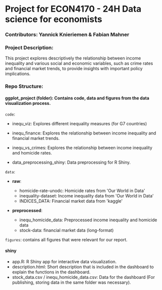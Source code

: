# Project for ECON4170 - 24H Data science for economists
### Contributors: Yannick Knieriemen & Fabian Mahner

### Project Description:

This project explores descriptively the relationship between income inequality and various social and economic variables, such as crime rates and financial market trends, to provide insights with important policy implications.

### Repo Structure:

#### ggplot_project (folder): Contains code, data and figures from the data visualization process. 

`code`:

- inequ_viz: Explores different inequality measures (for G7 countries)
- inequ_finance: Explores the relationship between income inequality and financial market trends.
- inequ_vs_crimes: Explores the relationship between income inequality and homicide rates.

- data_preprocessing_shiny: Data preprocessing for R Shiny.

`data`: 

- **raw**:
  - homicide-rate-unodc: Homicide rates from 'Our World in Data'
  - inequality-dataset: Income inequality data from 'Our World in Data'
  - INDICES_DATA: Financial market data from 'kaggle'
  
- **preprocessed**:
  - inequ_homicide_data: Preprocessed income inequality and homicide data
  - stock-data: financial market data (long-format)
  
`figures`: contains all figures that were relevant for our report. 

#### shiny
  - app.R: R Shiny app for interactive data visualization.
  - description.html: Short description that is included in the dashboard to explain the functions in the dashboard.
  - stock_data.csv / inequ_homicide_data.csv: Data for the dashboard (For publishing, storing data in the same folder was necessary).
  
  
